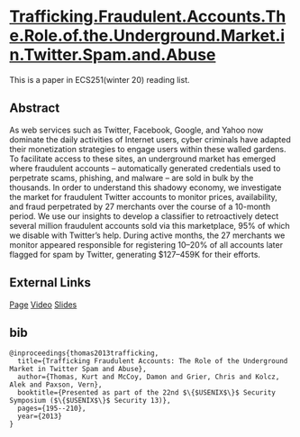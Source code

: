 # [Trafficking.Fraudulent.Accounts.The.Role.of.the.Underground.Market.in.Twitter.Spam.and.Abuse](https://www.usenix.org/system/files/conference/usenixsecurity13/sec13-paper_thomas.pdf)

This is a paper in ECS251(winter 20) reading list.

## Abstract
As web services such as Twitter, Facebook, Google, and Yahoo now dominate the daily activities of Internet users, cyber criminals have adapted their monetization strategies to engage users within these walled gardens. 
To facilitate access to these sites, an underground market has emerged where fraudulent accounts – automatically generated credentials used to perpetrate scams, phishing, and malware – are sold in bulk by the thousands. 
In order to understand this shadowy economy, we investigate the market for fraudulent Twitter accounts to monitor prices, availability, and fraud perpetrated by 27 merchants over the course of a 10-month period. 
We use our insights to develop a classifier to retroactively detect several million fraudulent accounts sold via this marketplace, 95% of which we disable with Twitter’s help. 
During active months, the 27 merchants we monitor appeared responsible for registering 10–20% of all accounts later flagged for spam by Twitter, generating $127–459K for their efforts.

## External Links

[Page](https://www.usenix.org/conference/usenixsecurity13/technical-sessions/paper/thomas)
[Video](https://2459d6dc103cb5933875-c0245c5c937c5dedcca3f1764ecc9b2f.ssl.cf2.rackcdn.com/sec13/thomas.mp4)
[Slides](https://www.usenix.org/sites/default/files/conference/protected-files/thomas_sec13_slides.pdf)

## bib
```
@inproceedings{thomas2013trafficking,
  title={Trafficking Fraudulent Accounts: The Role of the Underground Market in Twitter Spam and Abuse},
  author={Thomas, Kurt and McCoy, Damon and Grier, Chris and Kolcz, Alek and Paxson, Vern},
  booktitle={Presented as part of the 22nd $\{$USENIX$\}$ Security Symposium ($\{$USENIX$\}$ Security 13)},
  pages={195--210},
  year={2013}
}
```